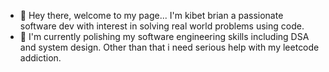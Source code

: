 - 👋 Hey there, welcome to my page... I'm kibet brian a passionate software dev with interest in solving real world problems using code.
- 🌱 I'm currently polishing my software engineering skills including DSA and system design. Other than that i need serious help with my leetcode addiction.

<!---
KibetBrian/KibetBrian is a ✨ special ✨ repository because its `README.md` (this file) appears on your GitHub profile.
You can click the Preview link to take a look at your changes.
--->
